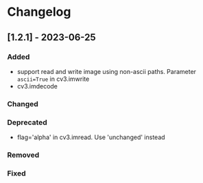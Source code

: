 # Changelog
## [1.2.1] - 2023-06-25

### Added
* support read and write image using non-ascii paths. Parameter `ascii=True` in cv3.imwrite
* cv3.imdecode
### Changed
### Deprecated
* flag='alpha' in cv3.imread. Use 'unchanged' instead
### Removed
### Fixed